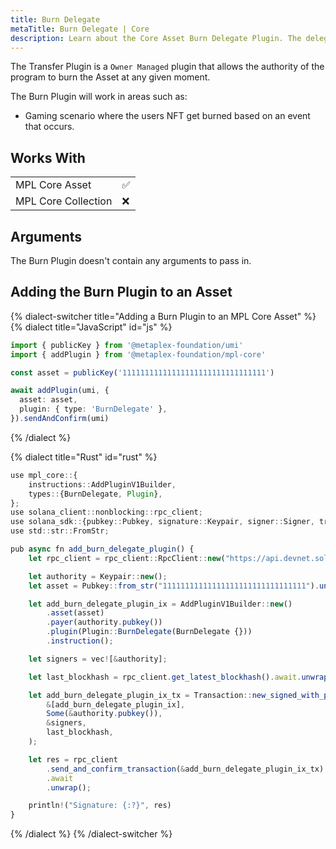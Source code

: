 ```yaml
---
title: Burn Delegate
metaTitle: Burn Delegate | Core
description: Learn about the Core Asset Burn Delegate Plugin. The delegate can burn the Asset at any point in time.
---
```


The Transfer Plugin is a `Owner Managed` plugin that allows the authority of the program to burn the Asset at any given moment.

The Burn Plugin will work in areas such as:

- Gaming scenario where the users NFT get burned based on an event that occurs.

## Works With

|                     |     |
| ------------------- | --- |
| MPL Core Asset      | ✅  |
| MPL Core Collection | ❌  |

## Arguments

The Burn Plugin doesn't contain any arguments to pass in.

## Adding the Burn Plugin to an Asset

{% dialect-switcher title="Adding a Burn Plugin to an MPL Core Asset" %}
{% dialect title="JavaScript" id="js" %}

```ts
import { publicKey } from '@metaplex-foundation/umi'
import { addPlugin } from '@metaplex-foundation/mpl-core'

const asset = publicKey('11111111111111111111111111111111')

await addPlugin(umi, {
  asset: asset,
  plugin: { type: 'BurnDelegate' },
}).sendAndConfirm(umi)
```

{% /dialect %}

{% dialect title="Rust" id="rust" %}

```ts
use mpl_core::{
    instructions::AddPluginV1Builder,
    types::{BurnDelegate, Plugin},
};
use solana_client::nonblocking::rpc_client;
use solana_sdk::{pubkey::Pubkey, signature::Keypair, signer::Signer, transaction::Transaction};
use std::str::FromStr;

pub async fn add_burn_delegate_plugin() {
    let rpc_client = rpc_client::RpcClient::new("https://api.devnet.solana.com".to_string());

    let authority = Keypair::new();
    let asset = Pubkey::from_str("11111111111111111111111111111111").unwrap();

    let add_burn_delegate_plugin_ix = AddPluginV1Builder::new()
        .asset(asset)
        .payer(authority.pubkey())
        .plugin(Plugin::BurnDelegate(BurnDelegate {}))
        .instruction();

    let signers = vec![&authority];

    let last_blockhash = rpc_client.get_latest_blockhash().await.unwrap();

    let add_burn_delegate_plugin_ix_tx = Transaction::new_signed_with_payer(
        &[add_burn_delegate_plugin_ix],
        Some(&authority.pubkey()),
        &signers,
        last_blockhash,
    );

    let res = rpc_client
        .send_and_confirm_transaction(&add_burn_delegate_plugin_ix_tx)
        .await
        .unwrap();

    println!("Signature: {:?}", res)
}
```

{% /dialect %}
{% /dialect-switcher %}
